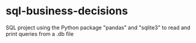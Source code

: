 # sql-business-decisions
SQL project using the Python package "pandas" and "sqlite3" to read and print queries from a .db file
